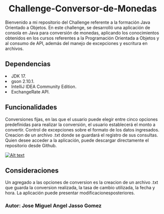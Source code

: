 <h1 align = center> Challenge-Conversor-de-Monedas </h1>

<p>Bienvenido a mi repositorio del Challenge referente a la formación Java Orientado a Objetos. En este challenge, se desarrolló una aplicación de consola en Java para conversión de monedas, aplicando los conocimientos obtenidos en los cursos referentes a la Programación Orientada a Objetos y al consumo de API, además del manejo de excepciones y escritura en archivos.</p>
<h2>Dependencias</h2>
<li>JDK 17.</li>
<li>gson 2.10.1.</li>
<li>IntelliJ IDEA Community Edition.</li>
<li>ExchangeRate API.</li>
<h2>Funcionalidades</h2>


<p>Conversiones fijas, en las que el usuario puede elegir entre cinco opciones predefinidas para realizar la conversión, el usuario establecerá el monto a convertir.
Control de excepciones sobre el formato de los datos ingresados.
Creacion de un archivo .txt donde se guardará el registro de sus consultas.
Quien desee acceder a la aplicación, puede descargar directamente el repositorio desde Github.</p>

[![Alt text](https://img.youtube.com/vi/eLurUzeavdU/0.jpg)](https://www.youtube.com/watch?v=eLurUzeavdU)

<h2>Consideraciones</h2>
<p>Un agregado a las opciones de conversion es la creacion de un archivo .txt que guarda la conversion realizada, la tasa de cambio utilizada, la fecha y hora.
La aplicación puede presentar modificacionesposteriores.</p>
<h3>Autor: Jose Miguel Angel Jasso Gomez</h3>
